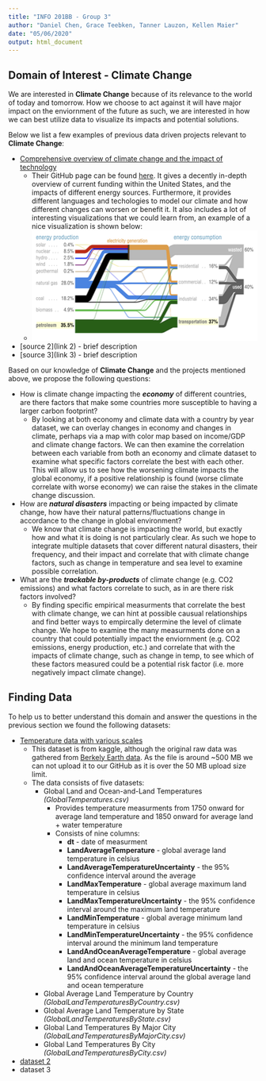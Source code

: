 ```yaml
---
title: "INFO 201BB - Group 3"
author: "Daniel Chen, Grace Teebken, Tanner Lauzon, Kellen Maier"
date: "05/06/2020"
output: html_document
---
```


## Domain of Interest - **Climate Change**
We are interested in **Climate Change** because of its relevance to the world of today and tomorrow. How we choose to act against it will have major impact on the enviornment of the future as such, we are interested in how we can best utilize data to visualize its impacts and potential solutions.

Below we list a few examples of previous data driven projects relevant to **Climate Change**:

- [Comprehensive overview of climate change and the impact of technology](http://worrydream.com/ClimateChange/)
    - Their GitHub page can be found [here](https://github.com/worrydream/ClimateChange). It gives a decently in-depth overview of current funding within the United States, and the impacts of different energy sources. Furthermore, it provides different languages and techologies to model our climate and how different changes can worsen or benefit it. It also includes a lot of interesting visualizations that we could learn from, an example of a nice visualization is shown below:
    - ![a haha](imgs/project_1_for_readme.png)
- [source 2](link 2) - brief description
- [source 3](link 3) - brief description

Based on our knowledge of **Climate Change** and the projects mentioned above, we propose the following questions:

- How is climate change impacting the ***economy*** of different countries, are there factors that make some countries more susceptible to having a larger carbon footprint?
    - By looking at both economy and climate data with a country by year dataset, we can overlay changes in economy and changes in climate, perhaps via a map with color map based on income/GDP and climate change factors. We can then examine the correlation between each variable from both an economy and climate dataset to examine what specific factors correlate the best with each other. This will allow us to see how the worsening climate impacts the global economy, if a positive relationship is found (worse climate correlate with worse economy) we can raise the stakes in the climate change discussion.
- How are ***natural disasters*** impacting or being impacted by climate change, how have their natural patterns/fluctuations change in accordance to the change in global environment?
    - We know that climate change is impacting the world, but exactly how and what it is doing is not particularly clear. As such we hope to integrate multiple datasets that cover different natural disasters, their frequency, and their impact and correlate that with climate change factors, such as change in temperature and sea level to examine possible correlation.
- What are the ***trackable by-products*** of climate change (e.g. CO2 emissions) and what factors correlate to such, as in are there risk factors involved?
    - By finding specific empirical measurments that correlate the best with climate change, we can hint at possible causual relationships and find better ways to empircally determine the level of climate change. We hope to examine the many measurments done on a country that could potentially impact the enviornment (e.g. CO2 emissions, energy production, etc.) and correlate that with the impacts of climate change, such as change in temp, to see which of these factors measured could be a potential risk factor (i.e. more negatively impact climate change).

## Finding Data
To help us to better understand this domain and answer the questions in the previous section we found the following datasets:

- [Temperature data with various scales](https://www.kaggle.com/berkeleyearth/climate-change-earth-surface-temperature-data)
    - This dataset is from kaggle, although the original raw data was gathered from [Berkely Earth data](http://berkeleyearth.org/data/). As the file is around ~500 MB we can not upload it to our GitHub as it is over the 50 MB upload size limit.
    - The data consists of five datasets:
        - Global Land and Ocean-and-Land Temperatures *(GlobalTemperatures.csv)*
            - Provides temperature measurments from 1750 onward for average land temperature and 1850 onward for average land + water temperature
            - Consists of nine columns:
                - **dt** - date of measurment
                - **LandAverageTemperature** - global average land temperature in celsius
                - **LandAverageTemperatureUncertainty** - the 95% confidence interval around the average
                - **LandMaxTemperature** - global average maximum land temperature in celsius
                - **LandMaxTemperatureUncertainty** - the 95% confidence interval around the maximum land temperature
                - **LandMinTemperature** - global average minimum land temperature in celsius
                - **LandMinTemperatureUncertainty** - the 95% confidence interval around the minimum land temperature
                - **LandAndOceanAverageTemperature** - global average land and ocean temperature in celsius
                - **LandAndOceanAverageTemperatureUncertainty** - the 95% confidence interval around the global average land and ocean temperature
        - Global Average Land Temperature by Country *(GlobalLandTemperaturesByCountry.csv)*
        - Global Average Land Temperature by State *(GlobalLandTemperaturesByState.csv)*
        - Global Land Temperatures By Major City *(GlobalLandTemperaturesByMajorCity.csv)*
        - Global Land Temperatures By City *(GlobalLandTemperaturesByCity.csv)*
- [dataset 2](https://www.kaggle.com/dataenergy/natural-disaster-data#number-of-natural-disaster-events.csv)
- dataset 3




